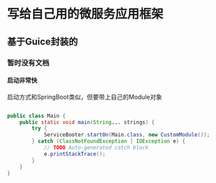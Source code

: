 # 写给自己用的微服务应用框架
## 基于Guice封装的
### 暂时没有文档
#### 启动非常快

启动方式和SpringBoot类似，但要带上自己的Module对象
```java

public class Main {
	public static void main(String... strings) {
		try {
			ServiceBooter.startOn(Main.class, new CustomModule());
		} catch (ClassNotFoundException | IOException e) {
			// TODO Auto-generated catch block
			e.printStackTrace();
		}
	}
}
```
